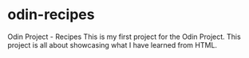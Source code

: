 # odin-recipes
Odin Project - Recipes
This is my first project for the Odin Project. This project is all about showcasing what I have learned from HTML. 